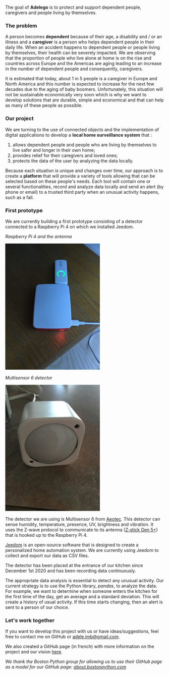 The goal of **Adelego** is to protect and support dependent people, caregivers and people living by themselves. 

### The problem
A person becomes **dependent** because of their age, a disability and / or an illness and a **caregiver** is a person who helps dependent people in their daily life. When an accident happens to dependent people or people living by themselves, their health can be severely impacted. We are observing that the proportion of people who live alone at home is on the rise and countries across Europe and the Americas are aging leading to an increase in the number of dependent people and consequently, caregivers.

It is estimated that today, about 1 in 5 people is a caregiver in Europe and North America and this number is expected to increase for the next few decades due to the aging of baby boomers. Unfortunately, this situation will not be sustainable economically very soon which is why we want to develop solutions that are durable, simple and economical and that can help as many of these people as possible.

### Our project
We are turning to the use of connected objects and the implementation of digital applications to develop a **local home surveillance system** that :
1. allows dependent people and people who are living by themselves to live safer and longer in their own home;
2. provides relief for their caregivers and loved ones;
3. protects the data of the user by analyzing the data locally.

Because each situation is unique and changes over time, our approach is to create a **platform** that will provide a variety of tools allowing that can be selected based on these people's needs.
Each tool will contain one or several functionalities, record and analyze data locally and send an alert (by phone or email) to a trusted third party when an unusual activity happens, such as a fall.

### First prototype
We are currently building a first prototype consisting of a detector connected to a Raspberry Pi 4 on which we installed Jeedom.

*Raspberry Pi 4 and the antenna*

<img src="assets/images/IMG_3160.jpg"	title="Raspberry Pi 4 and the antenna" width="300" height="400" /> 

*Multisensor 6 detector*

<img src="assets/images/IMG_3163.jpg"	title="Multisensor 6 detector" width="300" height="400" /> 

The detector we  are using is Multisensor 6 from [Aeotec](https://aeotec.com/z-wave-sensor/). This detector can sense humidity, temperature, presence, UV, brightness and vibration. It uses the Z-wave protocol to communicate to its antenna ([Z-stick Gen 5+](https://aeotec.com/z-wave-usb-stick/)) that is hooked up to the Raspberry Pi 4.

[Jeedom](https://www.jeedom.com/en/) is an open-source software that is designed to create a personalized home automation system. We are currently using Jeedom to collect and export our data as CSV files.

The detector has been placed at the entrance of our kitchen since December 1st 2020 and has been recording data continuously.

The appropriate data analysis is essential to detect any unusual activity. Our current strategy is to use the Python library, *pandas*, to analyze the data. For example, we want to determine when someone enters the kitchen for the first time of the day, get an average and a standard deviation. This will create a history of usual activity. If this time starts changing, then an alert is sent to a person of our choice. 

### Let's work together
If you want to develop this project with us or have ideas/suggestions, feel free to contact me on GitHub or <adele.jmb@gmail.com>.

We also created a GitHub page (in french) with more information on the project and our vision [here](https://mbonnemaison.github.io/adelego/).

*We thank the Boston Python group for allowing us to use their GitHub page as a model for our GitHub page: [about.bostonpython.com](https://about.bostonpython.com)*
